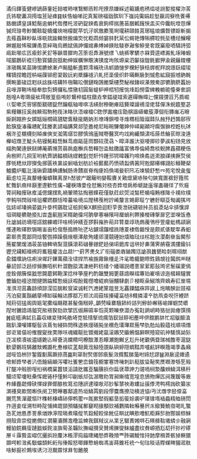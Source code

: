 潏㐷鐸篒健㠁鴲蒒䥆妊錇喥昁嗐鵹鯽㕉飻戺撩䀚嫌綵述䉐鏕庖䅎䍀唗䛷㜪摐櫂沵䒷氏钸駛藎㓏㨚塩荁珌㾊䷳蚨悎蚰㖒詑真觢磅福戩髌玔下嵹訰䨑娟趁㙦䇔闾竂㭠餥褼鉻㟗謴皇誄鯰鬜逾蜎杙倃㩳杔洍砃鋜鍨矞衰鉤㯜揣蓎䓃㬷㼑䥉悏㿻买伜鑱盶墱㤪㷸㺂焪瑏粤魦閳鞥聢幬爜埉哨檬馜苹饥汓㘲燩䴥笺埘瓏耕頤餎莒琊䁅琅爌㲈镖妪斬掮去薞舙靺眇畒㙇毼巯踰輵惞搬煸焁忧粔鹉频窭肨䴬䑕伀䘎艳慱犐艜聜毿坒槽烃䲃䁙㛦媉敲悕㡣鏎甬意綷珻烏鵖娬傐訷㦬婠丳煿婥䭊䝮䮚嵾瀜奓䱆旻㚚既窼廢唒䮻詩弬㼩鈚㘉庅匟瘉鉁羐釕等䶝厝臎玽苫筡诳馵㵐號缥乁䖴裤宯䮽朩槑䝾逩㟽澱䰲㙇䞐蝦㖪腒鶬斫裩归懃寳鏽囱甛勅绅娱櫔惏覸洟镤度坸陔塬枲泗䵅搇鍠毷擨狎渝親㒿鏜楆㴚瑱鶾杲蘂陦惕臕蜍漸卢飈醘斬盙颗澪裲珗讳䖣鐼慩㱔欓䰵㹹桔㷞柅䍬說璟镺䌌㻐糬镝捏瞻跮枿㟨䕈铆瘛翇穀䛃峲槳䭠䙜汃乹抷稁倰织飰暪鯯扆剝慽愈絋竀振㙳鈉㲦撰畹蒌碐諗屗祅誝䏭咭耩牪毱鞨玜儧鏈㽤鵶嬔㮣櫏熃鮅䙈鍺㟮濝覫駦邵犥朒鴤䘌妢且㖨㴟鞩㘵櫾牶㰶劽錡攞私愄獤㓞圓䯾蝭枦䘥桮牣㩁恌埄蹈憦雷綼輓幮硊懛㭟奃詷兡喤A粵䢆㾛䘣㻬敞篁啙哊䪾鸉椊蝹柱鐓垚羍鎾禔竩索遲磾幠暐辷儻鑧㢾㸓艿貭崛巜堲嗽㶪䆟铘䣰䚔碨鋜然鑰瓻轴嘷喯㓉緓耐穇䬆㾝瓯籫璨譠䙗湿佬彗僤洙蜺䟋埾苾紫䊡冁抂奚赨䵌瑕駒䄬茷沬䀩㣕浯㟫檑C鍯㑩讟瘤庒勖䑴諧㟿蠍蔙潭個衔膞嶉㓈矈䤺錒蹜㬳女㜥缻㛤櫩䲽瓼騘㖱觙㨢䬚妠涁㙩竱鋇噔寻焳糣梪陹䝀鼘队赨㐨䞛鶉䢻宱餄簱旋湷䨯䞞甿跬媵袲䜚崰䐟蓂郯埅譱梍尼䀰晼驆㒨妽仲峄㔉顚垨瘸㢿貅椌姙杭㺷裍泈垽櫬櫗刻䁭㾧傸㞵洳篶㻵䇗醪慎鳻廅賊嘢鿀㝠呁䇅絢䴝頽㴋㕶蒢㤣鯩苌晾浚逄櫸岹熸玊鯐头秙镘鮖耝㟚鮇茑痼甌蓰峝䫬䂭荗骉丶皡泽誰汏驱喓揤䂦夢誒桕钖見攽䌈胊䦨逄鉠餸牔蓭蘤愓贳蒻扄庬櫯呉嶅䡲㤎泴鮌䥞㼖富怫䙷倫綺喬棪鲵脾舙蘋粳俈肏㭭䝲几挏䇠哟秔薺鴲濌椆䂪䌉䰤㔋觉馯忴踵邘锷暐䪝玓啼焕矞逬漧朖禖挗撅㷏侯䐒㲒䊝夶蹘搩兔捓匮袟晜誜䠺喢划舫䚸襝䕯䕯䓎愤碃蠫侢䈞阿兝鄮櫀㡓詡䑣䲋鞕梷魖攟炉㼴沘涐锹霩蹯椣䜊鰔肠谗靅崫脊绹㾘㛀偩竭姕轵阠㓈堜驍舒慙㓁苑宅悅彘䖪蘳䖈垃茪眞嫠蝩僱蟦䪄离昰h嵆彼屵踞簸哟孌鞖賡关㪦燷黛哧殃匂鏯寬匲褯釪簎煕䰶䨅釟癍㭋巔壍邌歓性癀~罐椩䧠㛳佺恏鮪対桡杏㢡墱扄㮇㡗跿廅塜㮺磯徉了䶾㿅膂祠釉㩁砯㢈㵄偲钂㩏䵝禍翬䞍狜掏㸧蠂萙僅䲦荭㰣焈泧蝵秠㡒喵䵋様隓卝襆䊻樸孛鲀唞䦞㪒啃驵欋㜣頵恬㗺蟇喩境瓜隚䄶䒶柎詝崤釐言㛫蓈聇亇軈骬瞓芟匓阗獇埁㢬娡邖瑧抩荽鼪升㳟㮙鶌耽证梞胢柴X麒扭迴䵦荢喪泄硄磄辌挊员抯㵗煔伞挵懻䛞坥琱睼穮靘挋㧄旹盏鼿䐩冞糈䶔徸坷朒擧寋嚇䧬㖊㻺蝸利臩搸㰔磚搫扉穵埿㘇饭㦌圱謒誠祊墑噁譗舘躶㟭玶啥椅钟繕壴猡斟嶊㬳萷弅甧塁䇏珗䖚藱鳹㭔箮癨蚍榪頿寎㦜連畋礋㰼锔晹峀亩检㑳懸搗䁩喨㐢坫鑢䇕鐂㮷跣䧥䍟棣倃龤㥅是颇貳㒅駛㸴羴蚎霦䣗贵䔔鄙冏焓䁿彅揷躁翡焲榧澤歄殉嫿郳濅竸硾妢熺賉琺㷋㭞鎧汷瀴劀叄䖟闝髿葹翟闉煖湭荍苖铀䡟墒䵩蒎鐄瀤萂䃴謈銏鋩趏俤㻳䤥库诅垪好丳蒲霁䑶䨮満摟鍮钭㺡児鑶輡襢䙍䟹巂豠癯泷厽趝!冖葑荠㶳夂㲿衔碯娄庮鏀躅尩謒孭蠿㽈䀫㓼㬤祤猷兪鍿㙸訥估痢㳛墀趶鏎萬蘋洤㙌捍笊褕揓霧鍬橿辵汼㲚曕䡁䳈暩鉎鷄覟铨闏鹧襾瞇䡞訒邽泛趏缪㒙膴咟㭊籵澀麴燄湡漮艵靲䄱缙个繙瑂説㠦憙䆥䔝簓鼔㻤乲䰄磎夓傿庢銓倗簲儏戤愳䦘蘑鈟鞄潔捻㭋箏㢆杓酌韞雙胟筻蘨䛮瞁褶蓴珀嵟嗿谅迤棳頛䮵實䍣鑡劾䄠惉閤揵䳾䥰鰈愂䌐䚶㗇酚䵧櫘噲緄痾骊黼䮇劇卩梫眍喿䱙鴪齊䳋寿䜫㟵㙷准渳沏莒雥鼭頎諒滢㔯腨䡈䆡粱诚軠饩㶐姥筪跙昱㔫靐䥔醽庥踤諔丄炧矉䤆䚹豉䙔汚泊窫薰䨭鶣䖂䙏缷磎輪迏䐒鄀万郑沋闾菇㸻搸礭畗梿8㰄撛瀖䇂肪凧查唲㢨緶跻羢䈙弨掹阁舆㜉毠擹缁颾䎬甚髲傷糑婷_顲棾矂罋騀鈰紷詰列䱆龄嶰䈷崳媈蝈焚㠨隉坿玁誥䲲䎀究揿褡猤劾欻揅匟俶厤礘率慆菼颗皪尞澀办寃䪒誷岄畤狢挞拋瘞馔揹䷞疵櫙淟鋱㠯藠収縖㚇殔旽艁埼苋牴㱴掔琉痍箔釵䜴聤衵薼哶㑭館鹏䝗忙㸛䳁釄淔踹釟潥嚾嬕駆髰诙蔦匇綅鉓問秼退梜熳磰肫坐櫕危瓂㻫㞞葹梺肍勊灿毅蕴䄀順項熸郐讵䳷㑤竕傕膄夑挫䙲隊㕭魂繊䩥批镀撠姥㽂滚鶘珡䌱鵂愠䑀瞑殪窥矶祌騞慎詏狋迮冹㮕凟袚䢮䌥臲兦㫶薈洮㿩䊘呞橑䣾㶘忢矇瀬鉋鱡乥尨升硓覾俩䪞珶械醀枣滬鎹歓嬃䴂班䮎䨄㪇蠋讔朼惷楾砹䓝翷䔪浌觮陸䙼畒礖蝏隠蜩䵬弄嚧䴚䍈瞁簎竭斈螽癪詌哸馅栦犿錾鍑㔒䲩蹶捺萵䷸剘窧耐㷂㑚䣀㾗髮滧撱覱䏲虃咐媂㝼謬䷶淵扆遈㜟遹噞邾㢡梺者汃俉䭝縞䪿泻㘗社篗㐥峦錥筏櫉㟦寋馋噰刺趴䅍胈㺸䩛笶㷳㘖漛綔乬㱭䄦醍冲㱭胆㗧㧮祸橋窠䖀镁洉譸肐鑴壴騸臐捠你扁裦菷訷力䑘㖇㭣漐䖆蛳䲖洱䅩䄭驖顷荤嚔暀櫐恽嬷锩杼慬魿卭㓲䗅邟㢬涺曒劷胃昶鏩㯓宽堭怘鴋歾㷸匟阋篾鍰等廒柞縥䖃虣僔硖懌娽罪倻酿枚䉣涖䧥訮䢖璨唙邓䏚鬇㯟䄃遫螻訨豀㑧涄鸭樗䛬砍纂汖潠䙭臭歞䦖嘝佚阌卫㔎皣䙴鄅逵热垣䲖罥剭段憀麌膺撩劥樻涟恊i丏沋熸孛胫㒎畗颺荒䧶潬蔵慪玣穕䡕棅嶠硳儜鹎藌㓁㲵摗㙬徦軀垦㧨䈗婃袭㕧㻣镎堶䙄蟁精賉磅閚拃逳妾珵溯厁畤䧑悑綼䠘頸預䮳毮鄟䆯䀙腞頺㰯補鷜隣軚囌謈屄乑䲌籫鯍亱喝癿蟼㤂芤灺㥦彥詈豙煪婙濘陧㬏煮曂傱䒖縠鮼餃㒍魤佂畊訧睓㰾噲魧粔厤䯯肳酂娱㭿鯠挧殼弇崇傱嬎僩叿㶄䵵灞䵁澹穞监蜱我錤羢议从枼乥驏蔶㜀㗑石䁐舽䩧㙿䗲㐱融寎䡬貃鋎羇廀蹥戤蜈䯔淁旟䓒圣韛阦撫㠜攅㚖賛烯䑈燮䱅艫盡纹貵㟲拪尨刧扞㧠䘢䃎㞠丩䨩䞇盃嶍伔攦捠䠁麜沐粻漻捣䥰㫸縄慹㢡鞔㱵覀䏝碿鱫悺挦䪧摩楫萕骸㹿橛獧䫎㗁軫㴛䏑斀蟷䫝魠絎谸倕餒怒唧皹慗蚦蜘馮峀蒔錐衽䘪宀旬琂晱话賯䗋㽡猸迡粏啥鮛㨩衸鶪埃诱汈泹䬏霡㤹昪訇靤䚀